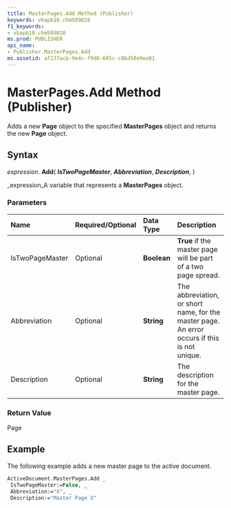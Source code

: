 ```yaml
---
title: MasterPages.Add Method (Publisher)
keywords: vbapb10.chm589828
f1_keywords:
- vbapb10.chm589828
ms.prod: PUBLISHER
api_name:
- Publisher.MasterPages.Add
ms.assetid: af237acb-9e4c-f9d8-685c-c86d58e9ee01
---
```



# MasterPages.Add Method (Publisher)

Adds a new  **Page** object to the specified **MasterPages** object and returns the new **Page** object.


## Syntax

 _expression_. **Add**( **_IsTwoPageMaster_**,  **_Abbreviation_**,  **_Description_**, )

 _expression_A variable that represents a  **MasterPages** object.


### Parameters



|**Name**|**Required/Optional**|**Data Type**|**Description**|
|:-----|:-----|:-----|:-----|
|IsTwoPageMaster|Optional| **Boolean**| **True** if the master page will be part of a two page spread.|
|Abbreviation|Optional| **String**|The abbreviation, or short name, for the master page. An error occurs if this is not unique.|
|Description|Optional| **String**|The description for the master page.|

### Return Value

Page


## Example

The following example adds a new master page to the active document.


```vb
ActiveDocument.MasterPages.Add _ 
 IsTwoPageMaster:=False, _ 
 Abbreviation:="X", _ 
 Description:="Master Page X" 

```


